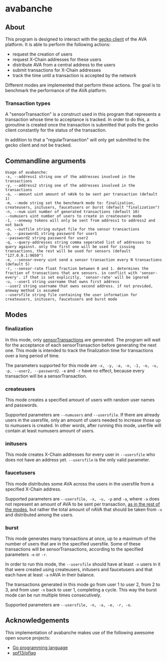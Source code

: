 # avabanche

## About

This program is designed to interact with the [gecko
client](https://github.com/ava-labs/gecko) of the AVA platform. It is able to
perform the following actions:

- request the creation of users
- request X-Chain addresses for these users
- distribute AVA from a central address to the users
- submit transactions for X-Chain addresses
- track the time until a transaction is accepted by the network

Different modes are implemented that perform these actions. The goal is to
benchmark the performance of the AVA platform.

### <a name="Transaction_types"></a> Transaction types

A "sensorTransaction" is a construct used in this program that represents a
transaction whose time to acceptance is tracked. In order to do this, a
goroutine is created once the transaction is submitted that polls the gecko
client constantly for the status of the transaction.

In addition to that a "regularTransaction" will only get submitted to the gecko
client and not be tracked.

## <a name="Commandline_arguments"></a> Commandline arguments

```
Usage of avabanche:
-x, --address1 string one of the addresses involved in the transactions
-y, --address2 string one of the addresses involved in the transactions
-a, --amount uint amount of nAVA to be sent per transaction (default 1)
-m, --mode string set the benchmark mode to: finalization, createusers, initusers, faucetusers or burst (default "finalization")
-n, --num uint number of generated transactions (default 10)
--numusers uint number of users to create in createusers mode
-1, --oneway tokens will only be sent from address1 to address2 and not back
-o, --outfile string output file for the sensor transactions
-p, --password1 string password for user1
--password2 string password for user2
-q, --query-addresses string comma seperated list of addresses to query against. only the first one will be used for issuing transactions, the rest will be used for sensors (default "127.0.0.1:9650")
-e, --sensor-every uint send a sensor transaction every N transactions (default 5)
-r, --sensor-rate float fraction between 0 and 1. determines the fraction of transactions that are sensors. in conflict with 'sensor-every'. if that is set explicitly, 'sensor-rate' will be ignored
-u, --user1 string username that owns first address
--user2 string username that owns second address. if not provided, oneway method is assumed
--usersfile string file containing the user information for createusers, initusers, faucetusers and burst mode
```

## Modes

### finalization

In this mode, only [sensorTransactions](#Transaction_types) are generated. The
program will wait for the acceptance of each sensorTransaction before generating
the next one. This mode is intended to track the finalization time for
transactions over a long period of time.

The parameters supported for this mode are `-x, -y, -a, -n, -1, -o, -u, -p, --user2, --password2`. `-e` and `-r` have no effect, because every transaction
will be a sensorTransaction.

### createusers

This mode creates a specified amount of users with random user names and
passwords.

Supported parameters are `--numusers` and `--usersfile`. If there are already
users in the usersfile, only an amount of users needed to increase those up to
numusers is created. In other words, after running this mode, userfile will
contain at least numusers amount of users.

### initusers

This mode creates X-Chain addresses for every user in `--usersfile` who does not
have an address yet. `--usersfile` is the only valid parameter.

### faucetusers

This mode distributes some AVA across the users in the usersfile from a
specified X-Chain address.

Supported parameters are `--usersfile, -x, -u, -p` and `-a`, where `-a` does not
represent an amount of AVA to be sent per transaction, [as in the rest of the
modes](#Commandline_arguments), but rather the total amount of nAVA that should
be taken from `-x` and distributed among the users.

### burst

This mode generates many transactions at once, up to a maximum of the number of
users that are in the specified usersfile. Some of these transactions will be
sensorTransactions, according to the specified parameters `-e` or `-r`.

In order to run this mode, the `--usersfile` should have at least `-n` users in
it that were created using createusers, initusers and faucetusers and that each
have at least `-a` nAVA in their balance.

The transactions generated in this mode go from user 1 to user 2, from 2 to 3,
and from user `-n` back to user 1, completing a cycle. This way the burst mode
can be run multiple times consecutively.

Supported parameters are `--usersfile, -n, -a, -e, -r, -o`.

## Acknowledgements

This implementation of avabanche makes use of the following awesome open source
projects:

- [Go programming language](https://golang.org/)
- [spf13/pflag](https://github.com/spf13/pflag)
